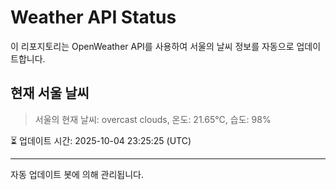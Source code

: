 
# Weather API Status

이 리포지토리는 OpenWeather API를 사용하여 서울의 날씨 정보를 자동으로 업데이트합니다.

## 현재 서울 날씨
> 서울의 현재 날씨: overcast clouds, 온도: 21.65°C, 습도: 98%

⏳ 업데이트 시간: 2025-10-04 23:25:25 (UTC)

---
자동 업데이트 봇에 의해 관리됩니다.
